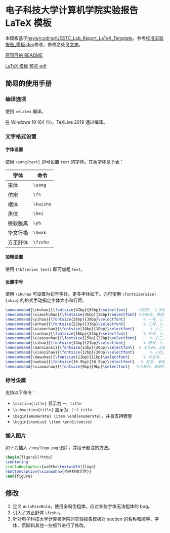# 电子科技大学计算机学院实验报告 LaTeX 模板

本模板基于[heywrcoding/UESTC_Lab_Report_LaTeX_Template](https://github.com/heywrcoding/UESTC_Lab_Report_LaTeX_Template/)，参考[标准实验报告_模板.doc]修改，修改之处见[文末](#修改)。

[原项目的 README](https://github.com/heywrcoding/UESTC_Lab_Report_LaTeX_Template/blob/master/README.zh-CN.md)

[LaTeX 模板] [预览 pdf]

[LaTeX 模板]:(https://github.com/lyh543/UESTC_LaTeX_Template/blob/master/Lab_Report/lab_report(zh-cn)/lab_report(zh_cn).tex)
[标准实验报告_模板.doc]:(https://github.com/lyh543/UESTC_LaTeX_Template/blob/master/Lab_Report/标准实验报告_模板.doc)
[预览 pdf]:(https://github.com/lyh543/UESTC_LaTeX_Template/blob/master/Lab_Report/lab_report(zh-cn)/lab_report(zh_cn).pdf)

## 简易的使用手册

### 编译选项

使用 `xelatex` 编译。

在 Windows 10 (64 位)，TeXLive 2019 通过编译。

### 文字格式设置

#### 字体设置

使用 `\song{text}` 即可设置 `text` 的字体。其余字体见下表：

字体|命令
-|-
宋体|`\song`
仿宋|`\fs`
楷体|`\kaishu`
黑体|`\hei`
微软雅黑|`\yh`
华文行楷|`\hwxk`
方正舒体|`\fzshu`

#### 加粗设置

使用 `{\bfseries text}` 即可加粗 `text`。

#### 设置字号

使用 `\chuhao` 可设置为初号字体。更多字体如下。亦可使用 `\fontsize{size}{skip}` 的格式手动指定字体大小和行距。

```latex
\newcommand{\chuhao}{\fontsize{42bp}{63bp}\selectfont}     %初号， 1.5倍行距
\newcommand{\xiaochuhao}{\fontsize{36bp}{36bp}\selectfont} %小初号，单倍行距
\newcommand{\yihao}{\fontsize{26bp}{39bp}\selectfont}        % 一号, 1.5 倍行距
\newcommand{\erhao}{\fontsize{22bp}{33bp}\selectfont}        % 二号, 1.5倍行距
\newcommand{\xiaoerhao}{\fontsize{18bp}{18bp}\selectfont}       % 小二, 单倍行距
\newcommand{\sanhao}{\fontsize{16bp}{24bp}\selectfont}       % 三号, 1.5倍行距
\newcommand{\xiaosanhao}{\fontsize{15bp}{22bp}\selectfont}      % 小三, 1.5倍行距
\newcommand{\sihao}{\fontsize{14bp}{21bp}\selectfont}        % 四号, 1.5 倍行距
\newcommand{\banxiaosi}{\fontsize{13bp}{20bp}\selectfont}  % 半小四, 20pt行距
\newcommand{\xiaosihao}{\fontsize{12bp}{20bp}\selectfont}       % 小四, 20pt行距
\newcommand{\dawuhao}{\fontsize{11bp}{11bp}\selectfont}      % 大五号, 单倍行距
\newcommand{\wuhao}{\fontsize{10.5bp}{10.5bp}\selectfont}   % 五号, 单倍行距
\newcommand{\xiaowuhao}{\fontsize{9bp}{9bp}\selectfont}   %小五号，单倍行距
```

### 标号设置

支持以下命令：

* `\section{title}` 显示为 `一、title`
* `\subsection{title}` 显示为 `（一）title`
* `\begin{enumerate} \item \end{enumerate}`，并且支持嵌套
* `\begin{itemize} \item \end{itemize}`


### 插入图片

如下为插入 `/img/logo.png` 图片，并给予题注的方法。

```latex
\begin{figure}[!htbp]
\centering
\includegraphics[width=\textwidth]{logo}
\bottomcaption{\xiaowuhao{电子科技大学}}
\end{figure}
```

## 修改

1. 定义 `AutoFakeBold`，使用全局伪粗体，应对某些字体无法粗体的 bug。
2. 引入了方正舒体 `\fzshu`。
3. 针对电子科技大学计算机学院的实验报告模板对 section 的名称和顺序、字体、页脚和其他一些细节进行了修改。
